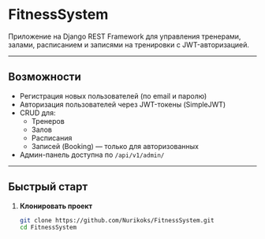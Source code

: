 # FitnessSystem

Приложение на Django REST Framework для управления тренерами, залами, расписанием и записями на тренировки с JWT-авторизацией.

---

##  Возможности

- Регистрация новых пользователей (по email и паролю)
- Авторизация пользователей через JWT-токены (SimpleJWT)
- CRUD для:
  - Тренеров
  - Залов
  - Расписания
  - Записей (Booking) — только для авторизованных
- Админ-панель доступна по `/api/v1/admin/`

---

## Быстрый старт

1. **Клонировать проект**  
   ```bash
   git clone https://github.com/Nurikoks/FitnessSystem.git
   cd FitnessSystem
